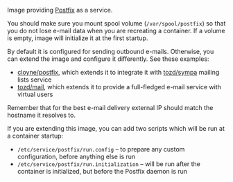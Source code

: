 Image providing [Postfix](http://www.postfix.org/) as a service.

You should make sure you mount spool volume (`/var/spool/postfix`) so that you do not
lose e-mail data when you are recreating a container. If a volume is empty, image
will initialize it at the first startup.

By default it is configured for sending outbound e-mails. Otherwise, you can extend
the image and configure it differently. See these examples:
 * [cloyne/postfix](https://github.com/cloyne/docker-postfix), which extends it to integrate
   it with [tozd/sympa](https://github.com/tozd/docker-sympa) mailing lists service
 * [tozd/mail](https://github.com/tozd/docker-mail), which extends it to provide a full-fledged
   e-mail service with virtual users

Remember that for the best e-mail delivery external IP should match the hostname it resolves to.

If you are extending this image, you can add two scripts which will be run at a container startup:
 * `/etc/service/postfix/run.config` – to prepare any custom configuration, before anything else is run
 * `/etc/service/postfix/run.initialization` – will be run after the container is initialized, but before the
   Postfix daemon is run
